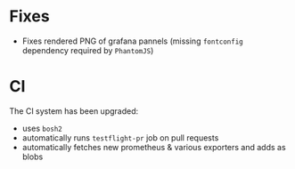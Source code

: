 # Fixes

* Fixes rendered PNG of grafana pannels (missing `fontconfig` dependency required by `PhantomJS`)

# CI

The CI system has been upgraded:

* uses `bosh2`
* automatically runs `testflight-pr` job on pull requests
* automatically fetches new prometheus & various exporters and adds as blobs
